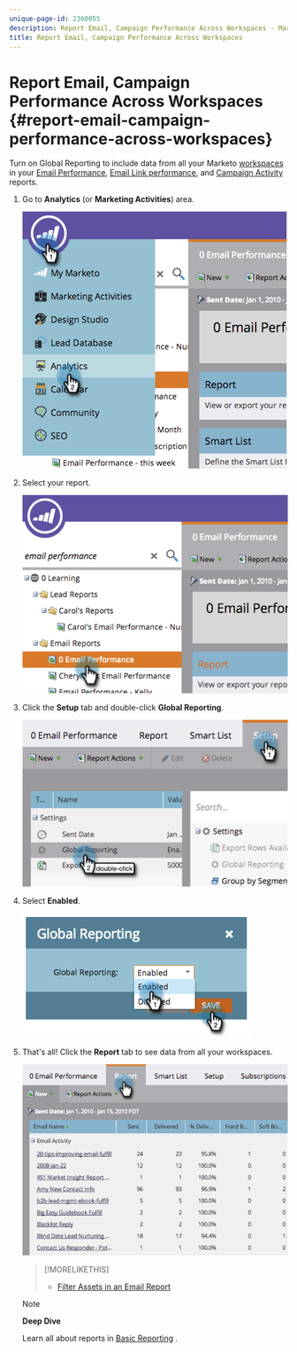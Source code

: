 ```yaml
---
unique-page-id: 2360055
description: Report Email, Campaign Performance Across Workspaces - Marketo Docs - Product Documentation
title: Report Email, Campaign Performance Across Workspaces
---
```


# Report Email, Campaign Performance Across Workspaces {#report-email-campaign-performance-across-workspaces}

Turn on Global Reporting to include data from all your Marketo [workspaces](../../../../product-docs/administration/workspaces-and-person-partitions/create-a-new-workspace.md) in your [Email Performance](../../../../product-docs/email-marketing/email-programs/email-program-data/email-performance-report.md), [Email Link performance](../../../../product-docs/email-marketing/email-programs/email-program-data/email-link-performance-report.md), and [Campaign Activity](../../../../product-docs/reporting/basic-reporting/report-types/campaign-activity-report.md) reports.

1. Go to **Analytics** (or **Marketing Activities**) area.

   ![](assets/image2014-9-16-16-3a4-3a46.png)

1. Select your report.

   ![](assets/image2014-9-16-16-3a4-3a51.png)

1. Click the **Setup** tab and double-click **Global Reporting**.

   ![](assets/image2014-9-16-16-3a4-3a58.png)

1. Select **Enabled**.

   ![](assets/image2014-9-16-16-3a5-3a4.png)

1. That's all! Click the **Report** tab to see data from all your workspaces.

   ![](assets/image2014-9-16-16-3a5-3a8.png)

   >[!MORELIKETHIS]
   >
   >
   >    
   >    
   >    * [Filter Assets in an Email Report](filter-assets-in-an-email-report.md)
   >    
   >

   >[!NOTE]
   >
   >**Deep Dive**
   >
   >
   >Learn all about reports in  [Basic Reporting](http://docs.marketo.com/display/docs/basic+reporting)  .

